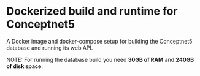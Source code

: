 # Dockerized build and runtime for Conceptnet5

A Docker image and docker-compose setup for building the Conceptnet5 database and running its web API.

NOTE: For running the database build you need **30GB of RAM** and **240GB of disk space**.
